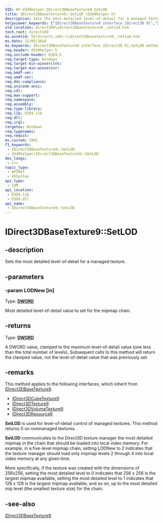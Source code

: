 ```yaml
---
UID: NF:d3d9helper.IDirect3DBaseTexture9.SetLOD
title: IDirect3DBaseTexture9::SetLOD (d3d9helper.h)
description: Sets the most detailed level-of-detail for a managed texture.
helpviewer_keywords: ["IDirect3DBaseTexture9 interface [Direct3D 9]","SetLOD method","IDirect3DBaseTexture9.SetLOD","IDirect3DBaseTexture9::SetLOD","SetLOD","SetLOD method [Direct3D 9]","SetLOD method [Direct3D 9]","IDirect3DBaseTexture9 interface","d3d9helper/IDirect3DBaseTexture9::SetLOD","direct3d9.idirect3dbasetexture9__setlod","e09d34c8-aef0-62f8-8160-11d659b8bb51"]
old-location: direct3d9\idirect3dbasetexture9__setlod.htm
tech.root: direct3d9
ms.assetid: VS|directx_sdk|~\idirect3dbasetexture9__setlod.htm
ms.date: 12/05/2018
ms.keywords: IDirect3DBaseTexture9 interface [Direct3D 9],SetLOD method, IDirect3DBaseTexture9.SetLOD, IDirect3DBaseTexture9::SetLOD, SetLOD, SetLOD method [Direct3D 9], SetLOD method [Direct3D 9],IDirect3DBaseTexture9 interface, d3d9helper/IDirect3DBaseTexture9::SetLOD, direct3d9.idirect3dbasetexture9__setlod, e09d34c8-aef0-62f8-8160-11d659b8bb51
req.header: d3d9helper.h
req.include-header: D3D9.h
req.target-type: Windows
req.target-min-winverclnt: 
req.target-min-winversvr: 
req.kmdf-ver: 
req.umdf-ver: 
req.ddi-compliance: 
req.unicode-ansi: 
req.idl: 
req.max-support: 
req.namespace: 
req.assembly: 
req.type-library: 
req.lib: D3D9.lib
req.dll: 
req.irql: 
targetos: Windows
req.typenames: 
req.redist: 
ms.custom: 19H1
f1_keywords:
 - IDirect3DBaseTexture9::SetLOD
 - d3d9helper/IDirect3DBaseTexture9::SetLOD
dev_langs:
 - c++
topic_type:
 - APIRef
 - kbSyntax
api_type:
 - COM
api_location:
 - D3D9.lib
 - D3D9.dll
api_name:
 - IDirect3DBaseTexture9::SetLOD
---
```


# IDirect3DBaseTexture9::SetLOD


## -description

Sets the most detailed level-of-detail for a managed texture.

## -parameters

### -param LODNew [in]

Type: <b><a href="/windows/desktop/WinProg/windows-data-types">DWORD</a></b>

Most detailed level-of-detail value to set for the mipmap chain.

## -returns

Type: <b><a href="/windows/desktop/WinProg/windows-data-types">DWORD</a></b>

A DWORD value, clamped to the maximum level-of-detail value (one less than the total number of levels). Subsequent calls to this method will return the clamped value, not the level-of-detail value that was previously set.

## -remarks

This method applies to the following interfaces, which inherit from <a href="/windows/desktop/api/d3d9helper/nn-d3d9helper-idirect3dbasetexture9">IDirect3DBaseTexture9</a>.

<ul>
<li>
<a href="/windows/desktop/api/d3d9helper/nn-d3d9helper-idirect3dcubetexture9">IDirect3DCubeTexture9</a>
</li>
<li>
<a href="/windows/desktop/api/d3d9helper/nn-d3d9helper-idirect3dtexture9">IDirect3DTexture9</a>
</li>
<li>
<a href="/windows/desktop/api/d3d9helper/nn-d3d9helper-idirect3dvolumetexture9">IDirect3DVolumeTexture9</a>
</li>
<li>
<a href="/windows/desktop/api/d3d9helper/nn-d3d9helper-idirect3dresource9">IDirect3DResource9</a>
</li>
</ul>
<b>SetLOD</b> is used for level-of-detail control of managed textures. This method returns 0 on nonmanaged textures.

<b>SetLOD</b> communicates to the Direct3D texture manager the most detailed mipmap in the chain that should be loaded into local video memory. For example, in a five-level mipmap chain, setting LODNew to 2 indicates that the texture manager should load only mipmap levels 2 through 4 into local video memory at any given time. 

More specifically, if the texture was created with the dimensions of 256x256, setting the most detailed level to 0 indicates that 256 x 256 is the largest mipmap available, setting the most detailed level to 1 indicates that 128 x 128 is the largest mipmap available, and so on, up to the most detailed mip level (the smallest texture size) for the chain.

## -see-also

<a href="/windows/desktop/api/d3d9helper/nn-d3d9helper-idirect3dbasetexture9">IDirect3DBaseTexture9</a>

